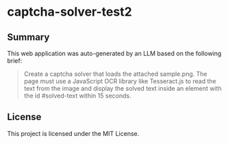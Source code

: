 # captcha-solver-test2

## Summary
This web application was auto-generated by an LLM based on the following brief:
> Create a captcha solver that loads the attached sample.png. The page must use a JavaScript OCR library like Tesseract.js to read the text from the image and display the solved text inside an element with the id #solved-text within 15 seconds.

## License
This project is licensed under the MIT License.